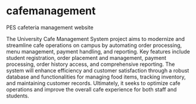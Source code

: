 # cafemanagement
PES cafeteria management website

The University Cafe Management System project aims to modernize and streamline cafe operations on campus by automating order processing, menu management, payment handling, and reporting. Key features include student registration, order placement and management, payment processing, order history access, and comprehensive reporting. The system will enhance efficiency and customer satisfaction through a robust database and functionalities for managing food items, tracking inventory, and maintaining customer records. Ultimately, it seeks to optimize cafe operations and improve the overall cafe experience for both staff and students.




